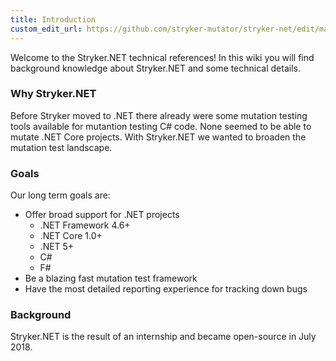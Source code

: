```yaml
---
title: Introduction
custom_edit_url: https://github.com/stryker-mutator/stryker-net/edit/master/docs/technical-reference/introduction.md
---
```


Welcome to the Stryker.NET technical references! In this wiki you will find background knowledge about Stryker.NET and some technical details.

### Why Stryker.NET
Before Stryker moved to .NET there already were some mutation testing tools available for mutantion testing C# code. None seemed to be able to mutate .NET Core projects. With Stryker.NET we wanted to broaden the mutation test landscape. 

### Goals
Our long term goals are:
* Offer broad support for .NET projects
  * .NET Framework 4.6+ 
  * .NET Core 1.0+
  * .NET 5+
  * C#
  * F#
* Be a blazing fast mutation test framework
* Have the most detailed reporting experience for tracking down bugs

### Background
Stryker.NET is the result of an internship and became open-source in July 2018.
